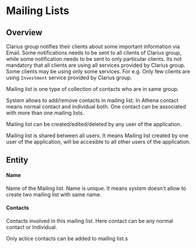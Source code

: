 # Mailing Lists

## Overview

Clarius group notifies their clients about some important information via Email. Some notifications needs to be sent to all clients of Clarius group, while some notification needs to be sent to only particular clients. Its not mandatory that all clients are using all services provided by Clarius group. Some clients may be using only some services. For e.g. Only few clients are using `Investment` service provided by Clarius group.  

Mailing list is one type of collection of contacts who are in same group. 

System allows to add/remove contacts in mailing list. In Athena contact means normal contact and individual both. One contact can be associated with more than one mailing lists.

Mailing list can be created/edited/deleted by any user of the application. 

Mailing list is shared between all users. It means Mailing list created by one user of the application, will be accesible to all other users of the application.



## Entity

#### Name

Name of the Mailing list. Name is unique. It means system doesn't allow to create two mailing list with same name.

#### Contacts

Contacts involved in this mailing list. Here contact can be any normal contact or Individual.

Only actice contacts can be added to mailing list.s